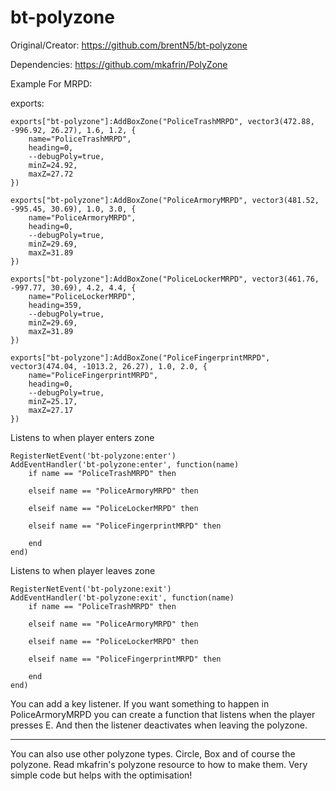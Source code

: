 # bt-polyzone

Original/Creator: https://github.com/brentN5/bt-polyzone

Dependencies: https://github.com/mkafrin/PolyZone

Example For MRPD:

exports:

```
exports["bt-polyzone"]:AddBoxZone("PoliceTrashMRPD", vector3(472.88, -996.92, 26.27), 1.6, 1.2, {
    name="PoliceTrashMRPD",
    heading=0,
    --debugPoly=true,
    minZ=24.92,
    maxZ=27.72
})

exports["bt-polyzone"]:AddBoxZone("PoliceArmoryMRPD", vector3(481.52, -995.45, 30.69), 1.0, 3.0, {
    name="PoliceArmoryMRPD",
    heading=0,
    --debugPoly=true,
    minZ=29.69,
    maxZ=31.89
})

exports["bt-polyzone"]:AddBoxZone("PoliceLockerMRPD", vector3(461.76, -997.77, 30.69), 4.2, 4.4, {
    name="PoliceLockerMRPD",
    heading=359,
    --debugPoly=true,
    minZ=29.69,
    maxZ=31.89
}) 

exports["bt-polyzone"]:AddBoxZone("PoliceFingerprintMRPD", vector3(474.04, -1013.2, 26.27), 1.0, 2.0, {
    name="PoliceFingerprintMRPD",
    heading=0,
    --debugPoly=true,
    minZ=25.17,
    maxZ=27.17
})
```

Listens to when player enters zone

```
RegisterNetEvent('bt-polyzone:enter')
AddEventHandler('bt-polyzone:enter', function(name)
    if name == "PoliceTrashMRPD" then

    elseif name == "PoliceArmoryMRPD" then

    elseif name == "PoliceLockerMRPD" then

    elseif name == "PoliceFingerprintMRPD" then

    end
end)
```

Listens to when player leaves zone

```
RegisterNetEvent('bt-polyzone:exit')
AddEventHandler('bt-polyzone:exit', function(name)
    if name == "PoliceTrashMRPD" then

    elseif name == "PoliceArmoryMRPD" then

    elseif name == "PoliceLockerMRPD" then

    elseif name == "PoliceFingerprintMRPD" then

    end
end)
```

You can add a key listener. If you want something to happen in PoliceArmoryMRPD you can create a function that listens when the player presses E. And then the listener deactivates when leaving the polyzone.

---

You can also use other polyzone types. Circle, Box and of course the polyzone. Read mkafrin's polyzone resource to how to make them. Very simple code but helps with the optimisation!
